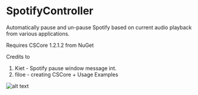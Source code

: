# SpotifyController
Automatically pause and un-pause Spotify based on current audio playback from various applications.

Requires CSCore 1.2.1.2 from NuGet

Credits to
  1. Kiet - Spotify pause window message int.
  2. filoe - creating CSCore + Usage Examples

![alt text](https://i.imgur.com/qE7M3mq.jpg "Example")
